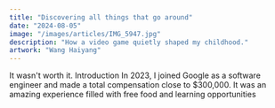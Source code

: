 ```yaml
---
title: "Discovering all things that go around"
date: "2024-08-05"
image: "/images/articles/IMG_5947.jpg"
description: "How a video game quietly shaped my childhood."
artwork: "Wang Haiyang"
---
```


It wasn't worth it. Introduction In 2023, I joined Google as a software engineer and made a total compensation close to $300,000. It was an amazing experience filled with free food and learning opportunities